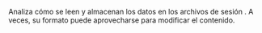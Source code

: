 Analiza cómo se leen y almacenan los datos en los archivos de sesión . A veces, su formato puede aprovecharse para modificar el contenido.